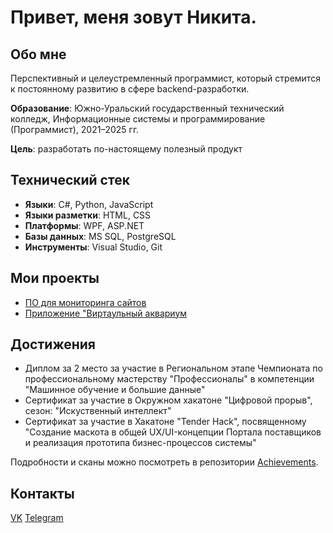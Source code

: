 # Привет, меня зовут Никита.
## Обо мне
Перспективный и целеустремленный программист, который стремится к постоянному развитию в сфере backend-разработки.

**Образование**: Южно-Уральский государственный технический колледж, Информационные системы и программирование (Программист), 2021–2025 гг.

**Цель**: разработать по-настоящему полезный продукт
## Технический стек
- **Языки**: C#, Python, JavaScript
- **Языки разметки**: HTML, CSS
- **Платформы**: WPF, ASP.NET
- **Базы данных**: MS SQL, PostgreSQL
- **Инструменты**: Visual Studio, Git

## Мои проекты
- [ПО для мониторинга сайтов](https://github.com/sser1to/Site-monitoring-C-)
- [Приложение "Виртаульный аквариум](https://github.com/sser1to/virtual_aquarium)

## Достижения
- Диплом за 2 место за участие в Региональном этапе Чемпионата по профессиональному мастерству "Профессионалы" в компетенции "Машинное обучение и большие данные"
- Сертификат за участие в Окружном хакатоне "Цифровой прорыв", сезон: "Искуственный интеллект"
- Сертификат за участие в Хакатоне "Tender Hack", посвященному "Создание маскота в общей UX/UI-концепции Портала поставщиков и реализация прототипа бизнес-процессов системы"

Подробности и сканы можно посмотреть в репозитории [Achievements]().

## Контакты
[VK](https://vk.com/sser1to) 
[Telegram](https://t.me/sser1to) 
